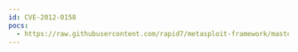 ```yaml
---
id: CVE-2012-0158
pocs:
  - https://raw.githubusercontent.com/rapid7/metasploit-framework/master/modules/exploits/windows/fileformat/ms12_027_mscomctl_bof.rb
---
```

